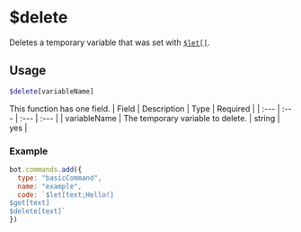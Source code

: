 # $delete
Deletes a temporary variable that was set with [`$let[]`](./let.md).

## Usage
```php
$delete[variableName]
```
This function has one field.
| Field | Description | Type | Required |
| :--- | :--- | :--- | :--- |
| variableName | The temporary variable to delete. | string | yes |

### Example
```js
bot.commands.add({
  type: "basicCommand",
  name: "example",
  code: `$let[text;Hello!]
$get[text]
$delete[text]`
})
